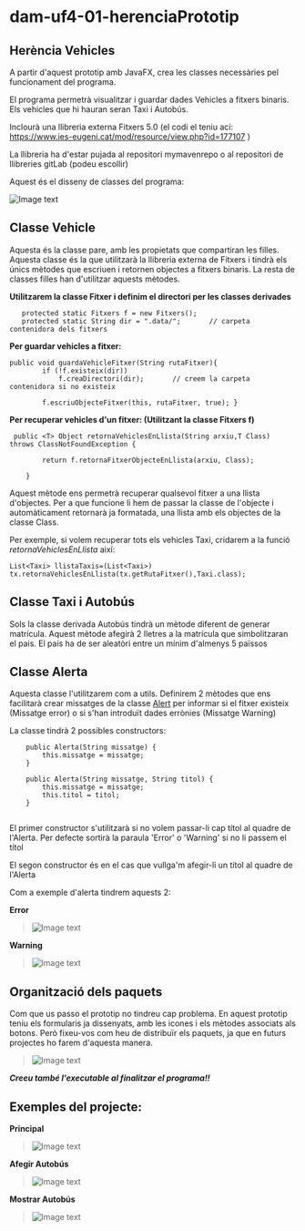 # dam-uf4-01-herenciaPrototip



## Herència Vehicles

A partir d'aquest prototip amb JavaFX, crea les classes necessàries pel funcionament del programa.

El programa permetrà visualitzar i guardar dades Vehicles a fitxers binaris. Els vehicles que hi hauran seran Taxi i Autobús.

Inclourà una llibreria externa Fitxers 5.0 (el codi el teniu ací: https://www.ies-eugeni.cat/mod/resource/view.php?id=177107 )

La llibreria ha d'estar pujada al repositori mymavenrepo o al repositori de llibreries gitLab (podeu escollir)

Aquest és el disseny de classes del programa:


![Image text](https://gitlab.com/jbellve2/dam-uf4-01-herenciaprototip/-/raw/main/imatges/herenciaVehicles.png)



## Classe Vehicle

Aquesta és la classe pare, amb les propietats que compartiran les filles. 
Aquesta classe és la que utilitzarà la llibreria externa de Fitxers i tindrà els únics mètodes que escriuen i retornen objectes a fitxers binaris. La resta de classes filles han d'utilitzar aquests mètodes.

**Utilitzarem la classe Fitxer i definim el directori per les classes derivades**

```
   protected static Fitxers f = new Fitxers();
   protected static String dir = ".data/";       // carpeta contenidora dels fitxers

```


**Per guardar vehicles a fitxer:**
```
public void guardaVehicleFitxer(String rutaFitxer){ 
        if (!f.existeix(dir))
            f.creaDirectori(dir);       // creem la carpeta contenidora si no existeix

        f.escriuObjecteFitxer(this, rutaFitxer, true); } 

```



**Per recuperar vehicles d'un fitxer: (Utilitzant la classe Fitxers f)**
```
 public <T> Object retornaVehiclesEnLlista(String arxiu,T Class) throws ClassNotFoundException {

        return f.retornaFitxerObjecteEnLlista(arxiu, Class);

    }

```

Aquest mètode ens permetrà recuperar qualsevol fitxer a una llista d'objectes.
Per a que funcione li hem de passar la classe de l'objecte i automàticament retornarà ja formatada, una llista amb els objectes de la classe Class.

Per exemple, si volem recuperar tots els vehicles Taxi, cridarem a la funció _retornaVehiclesEnLlista_ així:
```
List<Taxi> llistaTaxis=(List<Taxi>) tx.retornaVehiclesEnLlista(tx.getRutaFitxer(),Taxi.class);

```


## Classe Taxi i Autobús

Sols la classe derivada Autobús tindrà un mètode diferent de generar matrícula. Aquest mètode afegirà 2 lletres a la matrícula que simbolitzaran el pais. El pais ha de ser aleatòri entre un mínim d'almenys 5 païssos


## Classe Alerta

Aquesta classe l'utilitzarem com a utils. Definirem 2 mètodes que ens facilitarà crear missatges de la classe [Alert](https://openjfx.io/javadoc/11/javafx.controls/javafx/scene/control/Alert.html) per informar si el fitxer existeix (Missatge error) o si s'han introduït dades errònies (Missatge Warning)

La classe tindrà 2 possibles constructors:

```
    public Alerta(String missatge) {
        this.missatge = missatge;
    }

    public Alerta(String missatge, String titol) {
        this.missatge = missatge;
        this.titol = titol;
    }


```
El primer constructor s'utilitzarà si no volem passar-li cap títol al quadre de l'Alerta. Per defecte sortirà la paraula 'Error' o 'Warning' si no li passem el títol

El segon constructor és en el cas que vullga'm afegir-li un títol al quadre de l'Alerta

Com a exemple d'alerta tindrem aquests 2:

**Error**

> ![Image text](https://gitlab.com/jbellve2/dam-uf4-01herenciaprototip/-/blob/master/imatges/alertaError.png)


**Warning**

> ![Image text](https://gitlab.com/jbellve2/dam-uf4-01herenciaprototip/-/blob/master/imatges/alertaWarning.png)



## Organització dels paquets

Com que us passo el prototip no tindreu cap problema. En aquest prototip teniu els formularis ja dissenyats, amb les icones i els mètodes associats als botons. Però fixeu-vos com heu de distribuïr els paquets, ja que en futurs projectes ho farem d'aquesta manera.


> ![Image text](https://gitlab.com/jbellve2/dam-uf4-01herenciaprototip/-/blob/master/imatges/organitzPaquets.png)


**_Creeu també l'executable al finalitzar el programa!!_**


## Exemples del projecte:

**Principal**

> ![Image text](https://gitlab.com/jbellve2/dam-uf4-01herenciaprototip/-/blob/master/imatges/vehiclesPrincipal.png)

**Afegir Autobús**

> ![Image text](https://gitlab.com/jbellve2/dam-uf4-01herenciaprototip/-/raw/master/imatges/AfegirAutobus.png)
> 



**Mostrar Autobús**

> ![Image text](https://gitlab.com/jbellve2/dam-uf4-01herenciaprototip/-/blob/master/imatges/llistatAutobusos.png)
